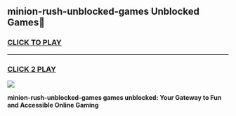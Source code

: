 
## minion-rush-unblocked-games Unblocked Games👋
<h3>
<a href="https://news.freeplayer.one?title=minion-rush-unblocked-games&ref=16F">CLICK TO PLAY</a></h3>
<hr>

<h3>
<a href="https://news.freeplayer.one?title=minion-rush-unblocked-games&ref=16F">CLICK 2 PLAY</a>
  
</h3>

<a href="https://news.freeplayer.one?title=minion-rush-unblocked-games&ref=16F/"><img src="https://clearcache.store/games.png"></a>


**minion-rush-unblocked-games games unblocked: Your Gateway to Fun and Accessible Online Gaming**

